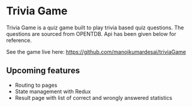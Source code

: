 # Trivia Game


Trivia Game is a quiz game built to play trivia based quiz questions. The questions are sourced from OPENTDB. Api has been given below for reference.

See the game live here: https://github.com/manojkumardesai/triviaGame

## Upcoming features

  - Routing to pages
  - State management with Redux
  - Result page with list of correct and wrongly answered statistics

